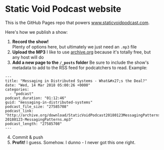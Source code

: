 # Static Void Podcast website

This is the GitHub Pages repo that powers www.staticvoidpodcast.com.

Here's how we publish a show:

1. **Record the show!**  
  Plenty of options here, but ultimately we just need an `.mp3` file
2. **Upload the MP3** 
  I like to use [archive.org](https://archive.org) because it's totally free, but any host will do
3. **Add a new page to the `/_posts` folder**
  Be sure to include the show's metadata to add to the RSS feed for podcatchers to read.  Example:
  ```
  ---
  title: "Messaging in Distributed Systems - What&#x27;s the Deal?"
  date: "Wed, 14 Mar 2018 05:00:26 +0000"
  categories: 
    - "podcast"
  podcast_duration: "01:12:46"
  guid: "messaging-in-distributed-systems"
  podcast_file_size: "27585708"
  podcast_link: "http://archive.org/download/StaticVoidPodcast20180123MessagingPatterns/StaticVoidPodcast-20180123-MessagingPatterns.mp3"
  podcast_length: "27585708"
  ---
  ```
4. Commit & push
5. **Profit!**  I guess.  Somehow.  I dunno - I never got this one right.
